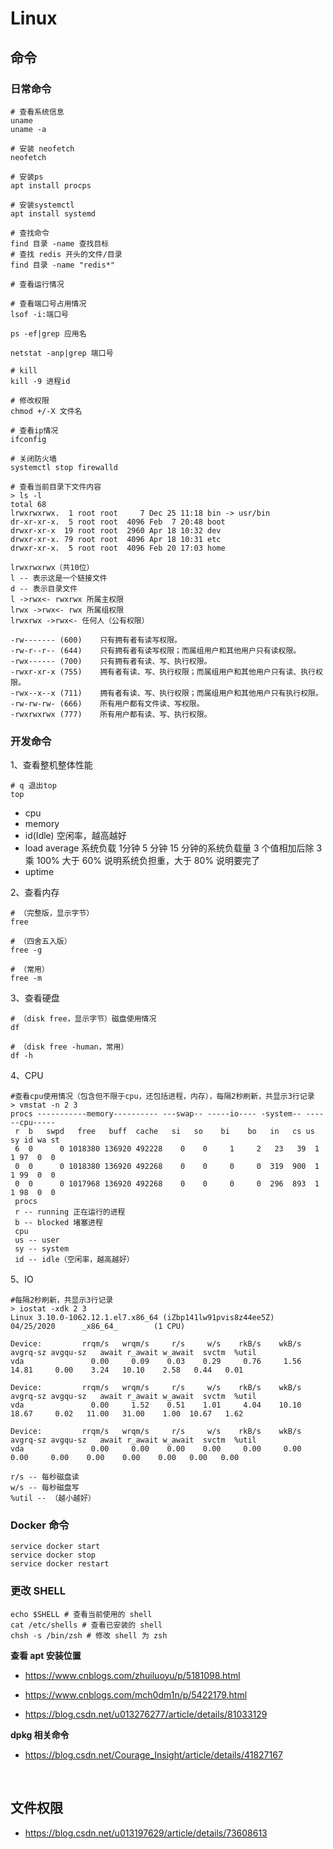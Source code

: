 # Linux

## 命令



### 日常命令

```shell
# 查看系统信息
uname
uname -a

# 安装 neofetch
neofetch

# 安装ps
apt install procps

# 安装systemctl
apt install systemd

# 查找命令
find 目录 -name 查找目标
# 查找 redis 开头的文件/目录
find 目录 -name "redis*"

# 查看运行情况

# 查看端口号占用情况
lsof -i:端口号

ps -ef|grep 应用名

netstat -anp|grep 端口号

# kill
kill -9 进程id

# 修改权限
chmod +/-X 文件名

# 查看ip情况
ifconfig

# 关闭防火墙
systemctl stop firewalld

# 查看当前目录下文件内容
> ls -l
total 68
lrwxrwxrwx.  1 root root     7 Dec 25 11:18 bin -> usr/bin
dr-xr-xr-x.  5 root root  4096 Feb  7 20:48 boot
drwxr-xr-x  19 root root  2960 Apr 18 10:32 dev
drwxr-xr-x. 79 root root  4096 Apr 18 10:31 etc
drwxr-xr-x.  5 root root  4096 Feb 20 17:03 home

lrwxrwxrwx（共10位）
l -- 表示这是一个链接文件
d -- 表示目录文件
l ->rwx<- rwxrwx 所属主权限
lrwx ->rwx<- rwx 所属组权限
lrwxrwx ->rwx<- 任何人（公有权限）

-rw------- (600)    只有拥有者有读写权限。
-rw-r--r-- (644)    只有拥有者有读写权限；而属组用户和其他用户只有读权限。
-rwx------ (700)    只有拥有者有读、写、执行权限。
-rwxr-xr-x (755)    拥有者有读、写、执行权限；而属组用户和其他用户只有读、执行权限。
-rwx--x--x (711)    拥有者有读、写、执行权限；而属组用户和其他用户只有执行权限。
-rw-rw-rw- (666)    所有用户都有文件读、写权限。
-rwxrwxrwx (777)    所有用户都有读、写、执行权限。
```



### 开发命令

1、查看整机整体性能

```shell
# q 退出top
top
```

- cpu
- memory
- id(Idle) 空闲率，越高越好
- load average 系统负载 1分钟 5 分钟 15 分钟的系统负载量 3 个值相加后除 3 乘 100%  大于 60% 说明系统负担重，大于 80% 说明要完了
- uptime

2、查看内存

```shell
# （完整版，显示字节）
free

# （四舍五入版）
free -g

# （常用）
free -m
```

3、查看硬盘

```shell
# （disk free，显示字节）磁盘使用情况
df

# （disk free -human，常用）
df -h
```

4、CPU

```shell
#查看cpu使用情况（包含但不限于cpu，还包括进程，内存），每隔2秒刷新，共显示3行记录
> vmstat -n 2 3
procs -----------memory---------- ---swap-- -----io---- -system-- ------cpu-----
 r  b   swpd   free   buff  cache   si   so    bi    bo   in   cs us sy id wa st
 6  0      0 1018380 136920 492228    0    0     1     2   23   39  1  1 97  0  0
 0  0      0 1018380 136920 492268    0    0     0     0  319  900  1  1 99  0  0
 0  0      0 1017968 136920 492268    0    0     0     0  296  893  1  1 98  0  0
 procs
 r -- running 正在运行的进程
 b -- blocked 堵塞进程
 cpu
 us -- user
 sy -- system
 id -- idle（空闲率，越高越好）
```

5、IO

```shell
#每隔2秒刷新，共显示3行记录
> iostat -xdk 2 3
Linux 3.10.0-1062.12.1.el7.x86_64 (iZbp141lw91pvis8z44ee5Z)     04/25/2020      _x86_64_        (1 CPU)

Device:         rrqm/s   wrqm/s     r/s     w/s    rkB/s    wkB/s avgrq-sz avgqu-sz   await r_await w_await  svctm  %util
vda               0.00     0.09    0.03    0.29     0.76     1.56    14.81     0.00    3.24   10.10    2.58   0.44   0.01

Device:         rrqm/s   wrqm/s     r/s     w/s    rkB/s    wkB/s avgrq-sz avgqu-sz   await r_await w_await  svctm  %util
vda               0.00     1.52    0.51    1.01     4.04    10.10    18.67     0.02   11.00   31.00    1.00  10.67   1.62

Device:         rrqm/s   wrqm/s     r/s     w/s    rkB/s    wkB/s avgrq-sz avgqu-sz   await r_await w_await  svctm  %util
vda               0.00     0.00    0.00    0.00     0.00     0.00     0.00     0.00    0.00    0.00    0.00   0.00   0.00

r/s	-- 每秒磁盘读   
w/s -- 每秒磁盘写
%util -- （越小越好）
```



### Docker 命令

```shell
service docker start
service docker stop
service docker restart
```





### 更改 SHELL

```shell
echo $SHELL # 查看当前使用的 shell
cat /etc/shells # 查看已安装的 shell
chsh -s /bin/zsh # 修改 shell 为 zsh
```



**查看 apt 安装位置**

* https://www.cnblogs.com/zhuiluoyu/p/5181098.html

* https://www.cnblogs.com/mch0dm1n/p/5422179.html

* https://blog.csdn.net/u013276277/article/details/81033129



**dpkg 相关命令**

* https://blog.csdn.net/Courage_Insight/article/details/41827167



<br>

## 文件权限

* https://blog.csdn.net/u013197629/article/details/73608613